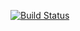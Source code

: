 [![Build Status](http://129.206.7.188:8081/buildStatus/icon?job=openrouteservice-github/openrouteservice/master)](http://129.206.7.188:8081/job/openrouteservice-github/job/openrouteservice/job/master/)
